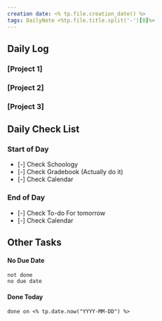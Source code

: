 ```yaml
---
creation date: <% tp.file.creation_date() %>
tags: DailyNote <%tp.file.title.split('-')[0]%>
---
```


## Daily Log

### [Project 1]


### [Project 2]


### [Project 3]

## Daily Check List

### Start of Day

- [-] Check Schoology
- [-] Check Gradebook (Actually do it)
- [-] Check Calendar

### End of Day

- [-] Check To-do For tomorrow
- [-] Check Calendar

## Other Tasks

#### No Due Date

```tasks
not done
no due date
```

#### Done Today

```tasks
done on <% tp.date.now("YYYY-MM-DD") %>
```